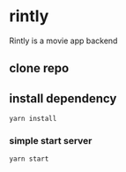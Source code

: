 # rintly
Rintly is a movie app backend


## clone repo
## install dependency

```
yarn install
```

### simple start server

```
yarn start
```
